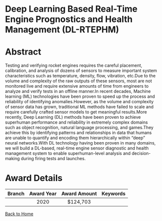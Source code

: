 
Deep Learning Based Real-Time Engine Prognostics and Health Management (DL-RTEPHM)
==================================================================================

# Abstract


Testing and verifying rocket engines requires the careful placement, calibration, and analysis of dozens of sensors to measure important system characteristics such as temperature, density, flow, vibration, etc.Due to the volume and complexity of the raw outputs of these sensors, most are not monitored live and require extensive amounts of time from engineers to analyze and verify tests in an offline manner.In recent decades, Machine learning (ML) technologies have been proven to speed up the process and reliability of identifying anomalies.However, as the volume and complexity of sensor data has grown, traditional ML methods have failed to scale and require carefully crafted sensor models to get meaningful results.More recently, Deep Learning (DL) methods have been proven to achieve superhuman performance and reliability in extremely complex domains such as object recognition, natural language processing, and games.They achieve this by identifying patterns and relationships in data that humans are unable to quantify and encoding them hierarchically within “deep” neural networks.With DL technology having been proven in many domains, we will build a DL-based, real-time engine sensor diagnostic and health management system to enable superhuman-level analysis and decision-making during firing tests and launches.  

# Award Details

|Branch|Award Year|Award Amount|Keywords|
| :---: | :---: | :---: | :---: |
||2020|$124,703||
  
  


[Back to Home](https://github.com/chrischow/dod_sbir_awards/CC/#692)